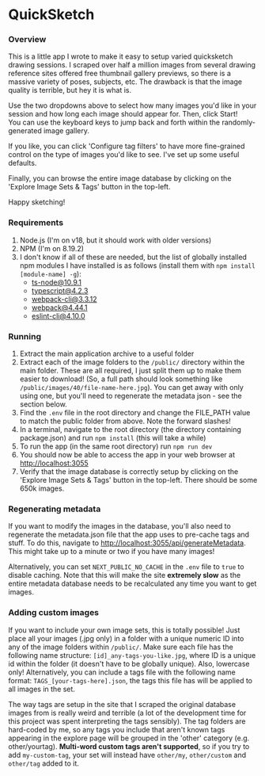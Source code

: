 # QuickSketch

### Overview

This is a little app I wrote to make it easy to setup varied quicksketch drawing sessions. I scraped over half a million images from several drawing reference sites offered free thumbnail gallery previews, so there is a massive variety of poses, subjects, etc. The drawback is that the image quality is terrible, but hey it is what is.

Use the two dropdowns above to select how many images you'd like in your session and how long each image should appear for. Then, click Start!  
You can use the keyboard keys to jump back and forth within the randomly-generated image gallery.

If you like, you can click 'Configure tag filters' to have more fine-grained control on the type of images you'd like to see. I've set up some useful defaults.

Finally, you can browse the entire image database by clicking on the 'Explore Image Sets & Tags' button in the top-left.

Happy sketching!

### Requirements

1. Node.js (I'm on v18, but it should work with older versions)
2. NPM (I'm on 8.19.2)
3. I don't know if all of these are needed, but the list of globally installed npm modules I have installed is as follows (install them with `npm install [module-name] -g`):
    - ts-node@10.9.1
    - typescript@4.2.3
    - webpack-cli@3.3.12
    - webpack@4.44.1
    - eslint-cli@4.10.0

### Running

1. Extract the main application archive to a useful folder
2. Extract each of the image folders to the `/public/` directory within the main folder. These are all required, I just split them up to make them easier to download! (So, a full path should look something like `/public/images/40/file-name-here.jpg`). You can get away with only using one, but you'll need to regenerate the metadata json - see the section below.
3. Find the `.env` file in the root directory and change the FILE_PATH value to match the public folder from above. Note the forward slashes!
4. In a terminal, navigate to the root directory (the directory containing package.json) and run `npm install` (this will take a while)
5. To run the app (in the same root directory) run `npm run dev`
6. You should now be able to access the app in your web browser at [http://localhost:3055](http://localhost:3055)
7. Verify that the image database is correctly setup by clicking on the 'Explore Image Sets & Tags' button in the top-left. There should be some 650k images.

### Regenerating metadata

If you want to modify the images in the database, you'll also need to regenerate the metadata.json file that the app uses to pre-cache tags and stuff. To do this, navigate to [http://localhost:3055/api/generateMetadata](http://localhost:3055/api/generateMetadata). This might take up to a minute or two if you have many images!

Alternatively, you can set `NEXT_PUBLIC_NO_CACHE` in the `.env` file to `true` to disable caching. Note that this will make the site **extremely slow** as the entire metadata database needs to be recalculated any time you want to get images.

### Adding custom images

If you want to include your own image sets, this is totally possible! Just place all your images (.jpg only) in a folder with a unique numeric ID into any of the image folders within `/public/`. Make sure each file has the following name structure: `[id]_any-tags-you-like.jpg`, where ID is a unique id within the folder (it doesn't have to be globally unique). Also, lowercase only! Alternatively, you can include a tags file with the following name format: `TAGS_[your-tags-here].json`, the tags this file has will be applied to all images in the set.

The way tags are setup in the site that I scraped the original database images from is really weird and terrible (a lot of the development time for this project was spent interpreting the tags sensibly). The tag folders are hard-coded by me, so any tags you include that aren't known tags appearing in the explore page will be grouped in the 'other' category (e.g. other/yourtag). **Multi-word custom tags aren't supported**, so if you try to add `my-custom-tag`, your set will instead have `other/my`, `other/custom` and `other/tag` added to it.
